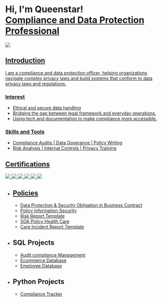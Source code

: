 <h1>Hi, I'm Queenstar! <br/><a href="https://github.com/Queenstar1"</a> Compliance and Data Protection Professional</a></h1>
<a href="https://www.linkedin.com/in/queenstar-mante-bonsra-4a00551a4/"><img src= "https://img.shields.io/badge/-LinkedIn-0072b1?&style=for-the-badge&logo=linkedin&logoColor=white"/>

 <h2>Introduction</h2>

I am a compliance and data protection officer, helping organizations navigate complex privacy laws and build systems that conform to data privacy laws and regulations.

### Interest
 - Ethical and secure data handling
 - Bridging the gap between legal framework and everyday operations.
 - Using tech and documentation to make compliance more accessible.

### Skills and Tools
- Compliance Audits | Data Goverance | Policy Writing
- Risk Analysis | Internal Controls | Privacy Training
  

<h2>Certifications</h2>
<div>
<img src= "https://img.shields.io/badge/PrivacyOps%20CERTIFIED-0078D4?style=for-the-badge&logo=vercel&logoColor=white"/>
<img src= "https://img.shields.io/badge/One%20Trust%20Certified%20Tech%20Risk%20%26%20Compliance%20Management-28a745?style=for-the-badge&logo=trustpilot&logoColor=white"/>
<img src= "https://img.shields.io/badge/OneTrust%20Privacy%20Management%20Professional-28a745?style=for-the-badge&logo=trustpilot&logoColor=white"/>
<img src= "https://img.shields.io/badge/Qualys%20Certified%20Specialist%3A%20PCI%20COMPLIANCE-e3342f?style=for-the-badge&logo=qualys&logoColor=white"/>
<img src= "https://img.shields.io/badge/OneTrust%20PIA%20%26%20DPIA%20Automation%20Expert-28a745?style=for-the-badge&logo=trustpilot&logoColor=white"/>
<img src= "https://img.shields.io/badge/Coursera%20Cybersecurity%20Risk%20Management%20Framework%20Specialization-0056D2?style=for-the-badge&logo=coursera&logoColor=white"/>

</div>

- <h2>Policies </h2>

  - <a href="https://github.com/Queenstar1/Data-Protection-and-Security-in-Business-Contract-">  Data Protection & Security Obligation in Business Contract</a>     
  - <a href="https://github.com/Queenstar1/Policy-Information-Security"> Policy Information Security</a>
  - <a href="https://github.com/Queenstar1/-Risk-Report-/tree/main">Risk Report Template</a>
  - <a href="https://github.com/Queenstar1/SOA-Policy-Health-Care">SOA Policy Health Care</a>
  - <a href="https://github.com/Queenstar1/Care-Incident-Template/tree/main">Care Incident Report Template</a>

 - <h2>SQL Projects </h2> 
  
   -  <a href="https://github.com/Queenstar1/Audit-Compliance-Management/tree/main"> Audit compliance Management</a> 
   - <a href="https://github.com/Queenstar1/EcommerceDB"> Ecommerce Database</a>
   - <a href="https://github.com/Queenstar1/Employee-Database"> Employee Database</a>


- <h2>Python Projects</h2>

  - <a href="https://github.com/Queenstar1/Compliance-Tracking-Sysytem"> Compliance Tracker </a>
  
<!--
**Queenstar1/Queenstar1** is a ✨ _special_ ✨ repository because its `README.md` (this file) appears on your GitHub profile.

Here are some ideas to get you started:

- 🔭 I’m currently working on ...
- 🌱 I’m currently learning ...
- 👯 I’m looking to collaborate on ...
- 🤔 I’m looking for help with ...
- 💬 Ask me about ...
- 📫 How to reach me: ...
- 😄 Pronouns: ...
- ⚡ Fun fact: ...
-->
